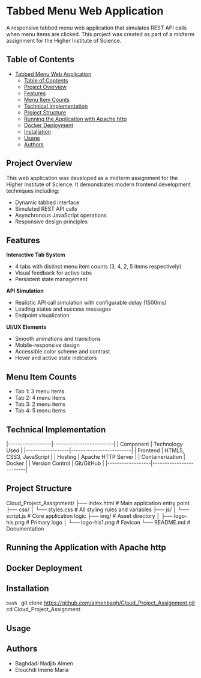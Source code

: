 # Tabbed Menu Web Application

A responsive tabbed menu web application that simulates REST API calls when menu items are clicked. This project was created as part of a midterm assignment for the Higher Institute of Science.

## Table of Contents

- [Tabbed Menu Web Application](#tabbed-menu-web-application)
  - [Table of Contents](#table-of-contents)
  - [Project Overview](#project-overview)
  - [Features](#features)
  - [Menu Item Counts](#menu-item-counts)
  - [Technical Implementation](#technical-implementation)
  - [Project Structure](#project-structure)
  - [Running the Application with Apache http](#running-the-application-with-apache-http)
  - [Docker Deployment](#docker-deployment)
  - [Installation](#installation)
  - [Usage](#usage)
  - [Authors](#authors)

## Project Overview

This web application was developed as a midterm assignment for the Higher Institute of Science. It demonstrates modern frontend development techniques including:

- Dynamic tabbed interface
- Simulated REST API calls
- Asynchronous JavaScript operations
- Responsive design principles

## Features

 **Interactive Tab System**  
- 4 tabs with distinct menu item counts (3, 4, 2, 5 items respectively)
- Visual feedback for active tabs
- Persistent state management

 **API Simulation**  
- Realistic API call simulation with configurable delay (1500ms)
- Loading states and success messages
- Endpoint visualization

 **UI/UX Elements**  
- Smooth animations and transitions
- Mobile-responsive design
- Accessible color scheme and contrast
- Hover and active state indicators

## Menu Item Counts

- Tab 1: 3 menu items
- Tab 2: 4 menu items
- Tab 3: 2 menu items
- Tab 4: 5 menu items

## Technical Implementation

|------------------|-------------------------|
| Component        | Technology Used         |
|------------------|-------------------------|
| Frontend         | HTML5, CSS3, JavaScript |
| Hosting          | Apache HTTP Server      |
| Containerization | Docker                  |
| Version Control  | Git/GitHub              |
|------------------|-------------------------|

## Project Structure

Cloud_Project_Assignment/
├── index.html         # Main application entry point
├── css/
│   └── styles.css     # All styling rules and variables
├── js/
│   └── script.js      # Core application logic
├── img/               # Asset directory
│   ├── logo-his.png   # Primary logo
│   └── logo-his1.png  # Favicon
└── README.md          # Documentation

## Running the Application with Apache http



## Docker Deployment



## Installation

```bash ```
git clone https://github.com/aimenbagh/Cloud_Project_Assignment.git
cd Cloud_Project_Assignment  

## Usage



## Authors

- Baghdadi Nadjib Aimen 
- Elouchdi Imene Maria 